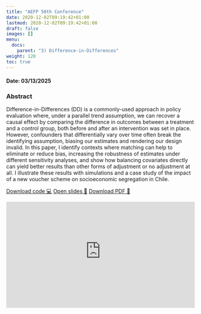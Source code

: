 ```yaml
---
title: "AEFP 50th Conference"
date: 2020-12-02T09:19:42+01:00
lastmod: 2020-12-02T09:19:42+01:00
draft: false
images: []
menu: 
  docs:
    parent: "3) Difference-in-Differences"
weight: 120
toc: true
---
```


<h4> Date: 03/13/2025</h4>

<h3> Abstract </h3>

Difference-in-Differences (DD) is a commonly-used approach in policy evaluation where, under a parallel trend assumption, we can recover a causal effect by comparing the difference in outcomes between a treatment and a control group, both before and after an intervention was set in place. However, confounders that differentially vary over time often break the identifying assumption, biasing our estimates and rendering our design invalid. In this paper, I identify contexts where matching can help to eliminate or reduce bias, increasing the robustness of estimates under different sensitivity analyses, and show how balancing covariates directly can yield better results than other forms of adjustment or no adjustment at all. I illustrate these results with simulations and a case study of the impact of a new voucher scheme on socioeconomic segregation in Chile.


<head>
<meta charset="UTF-8">
</head>

<a class="btn btn-link btn-sm px-4 mb-2" href="https://github.com/maibennett/presentations/blob/main/content/presentations/DD/aefp_20250313/mbennett_ddmatchv2.Rmd" role="button"> Download code &#128187;</a>
<a class="btn btn-link btn-sm px-4 mb-2" href="https://raw.githack.com/maibennett/presentations/main/content/presentations/DD/aefp_20250313/mbennett_ddmatchv2.html" role="button"> Open slides &#128194;</a>
<a class="btn btn-link btn-sm px-4 mb-2" href="https://github.com/maibennett/presentations/blob/main/content/presentations/DD/aefp_20250313/mbennett_ddmatchv2.pdf" role="button"> Download PDF &#128196;</a>

<style>
.resp-container {
    position: relative;
    overflow: hidden;
    padding-top: 56.25%;
}

.testiframe {
    position: absolute;
    top: 0;
    left: 0;
    width: 100%;
    height: 100%;
    border: 0;
}
</style>

<div class="resp-container">
    <iframe class="testiframe" src="https://slides.magdalenabennett.com/presentations/DD/aefp_20250313/mbennett_ddmatchv2">
      Oops! Your browser doesn't support this.
    </iframe>
</div>